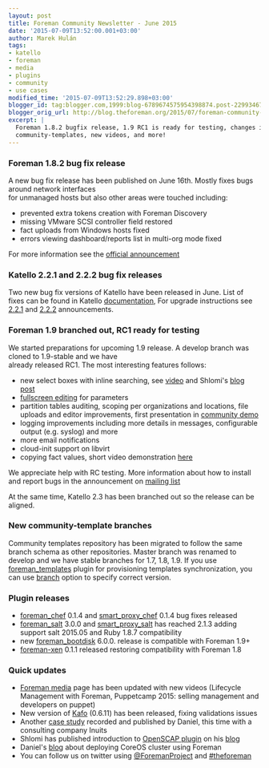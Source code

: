 ```yaml
---
layout: post
title: Foreman Community Newsletter - June 2015
date: '2015-07-09T13:52:00.001+03:00'
author: Marek Hulán
tags:
- katello
- foreman
- media
- plugins
- community
- use cases
modified_time: '2015-07-09T13:52:29.898+03:00'
blogger_id: tag:blogger.com,1999:blog-6789674575954398874.post-2299346763897428216
blogger_orig_url: http://blog.theforeman.org/2015/07/foreman-community-newsletter-june-2015.html
excerpt: |
  Foreman 1.8.2 bugfix release, 1.9 RC1 is ready for testing, changes in
  community-templates, new videos, and more!
---
```


### Foreman 1.8.2 bug fix release

A new bug fix release has been published on June 16th. Mostly fixes bugs
around network interfaces  
for unmanaged hosts but also other areas were touched including:  

-   prevented extra tokens creation with Foreman Discovery
-   missing VMware SCSI controller field restored
-   fact uploads from Windows hosts fixed
-   errors viewing dashboard/reports list in multi-org mode fixed

For more information see the [official
announcement](https://groups.google.com/forum/#!topic/foreman-users/_C3pdnAf2pA)  
### Katello 2.2.1 and 2.2.2 bug fix releases

Two new bug fix versions of Katello have been released in June. List of
fixes can be found in Katello
[documentation](http://www.katello.org/docs/2.2/release_notes/release_notes.html),
For upgrade instructions see
[2.2.1](https://groups.google.com/forum/#!searchin/foreman-users/katello$202.2.1$20release/foreman-users/18yUBrdUnP4/guF-JHV_X30J)
and
[2.2.2](https://groups.google.com/forum/#!searchin/foreman-users/katello$202.2.2$20release/foreman-users/G8EPpNzG7Ag/MzRi5HeFXUMJ) announcements.  
### Foreman 1.9 branched out, RC1 ready for testing

We started preparations for upcoming 1.9 release. A develop branch was
cloned to 1.9-stable and we have  
already released RC1. The most interesting features follows:  
-   new select boxes with inline searching, see
    [video](https://www.youtube.com/watch?v=E2PSCFsa9yM) and Shlomi's
    [blog
    post](http://foreman-shlomizadok.rhcloud.com/2015/06/18/select2-landing-in-foreman/)
-   [fullscreen
    editing](https://www.youtube.com/watch?v=ETzNfGTqc00) for parameters
-   partition tables auditing, scoping per organizations and locations,
    file uploads and editor improvements, first presentation in
    [community demo](https://www.youtube.com/watch?v=CTfIPD2w8sY)
-   logging improvements including more details in messages,
    configurable output (e.g. syslog) and more
-   more email notifications
-   cloud-init support on libvirt
-   copying fact values, short video demonstration
    [here](https://www.youtube.com/watch?v=EQVakzL49rQ)

We appreciate help with RC testing. More information about how to
install and report bugs in the announcement on [mailing
list](https://groups.google.com/forum/#!topic/foreman-users/2oeNi0NDyK0)

  

At the same time, Katello 2.3 has been branched out so the release can
be aligned.  
### New community-template branches

Community templates repository has been migrated to follow the same
branch schema as other repositories. Master branch was renamed to
develop and we have stable branches for 1.7, 1.8, 1.9. If you use
[foreman\_templates](https://github.com/theforeman/foreman_templates)
plugin for provisioning templates synchronization, you can use
[branch](https://github.com/theforeman/foreman_templates#rake-options)
option to specify correct version.  
### Plugin releases

-   [foreman\_chef](https://github.com/theforeman/foreman_chef) 0.1.4
    and
    [smart\_proxy\_chef](https://github.com/theforeman/smart_proxy_chef)
    0.1.4 bug fixes released
-   [foreman\_salt](https://github.com/theforeman/foreman_salt) 3.0.0
    and [smart\_proxy\_salt](https://github.com/theforeman/smart_proxy_salt)
    has reached 2.1.3 adding support salt 2015.05 and Ruby 1.8.7
    compatibility
-   new
    [foreman\_bootdisk](https://github.com/theforeman/foreman_bootdisk) 6.0.0.
    release is compatible with Foreman 1.9+
-   [foreman-xen](https://github.com/theforeman/foreman-xen) 0.1.1
    released restoring compatibility with Foreman 1.8

### Quick updates

-   [Foreman media](http://theforeman.org/media.html) page has been
    updated with new videos (Lifecycle Management with Foreman,
    Puppetcamp 2015: selling management and developers on puppet)
-   New version of [Kafo](https://github.com/theforeman/kafo/) (0.6.11)
    has been released, fixing validations issues
-   Another [case study](https://www.youtube.com/watch?v=8-o27p39dIM)
    recorded and published by Daniel, this time with a consulting
    company Inuits
-   Shlomi has published introduction to [OpenSCAP
    plugin](https://github.com/theforeman/foreman_openscap) on his
    [blog](http://foreman-shlomizadok.rhcloud.com/2015/06/09/openscap-foreman/)
-   Daniel's
    [blog](http://blog.daniellobato.me/coreos-cluster-deployments-with-foreman/)
    about deploying CoreOS cluster using Foreman
-   You can follow us on twitter
    using [@ForemanProject](https://twitter.com/ForemanProject) and
    [\#theforeman](https://twitter.com/hashtag/theforeman?src=hash)
